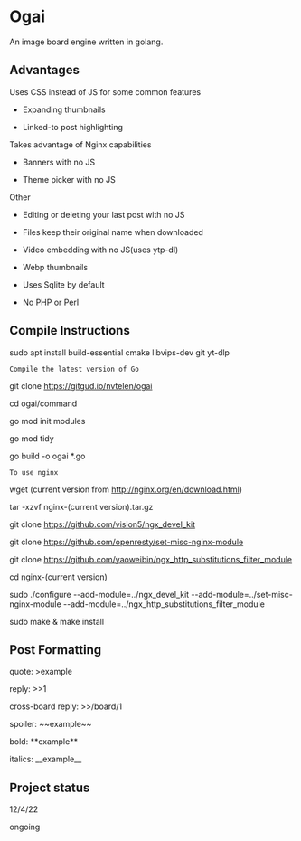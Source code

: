 # Ogai

An image board engine written in golang. 

## Advantages

Uses CSS instead of JS for some common features

- Expanding thumbnails

- Linked-to post highlighting 

Takes advantage of Nginx capabilities

- Banners with no JS

- Theme picker with no JS

Other

- Editing or deleting your last post with no JS

- Files keep their original name when downloaded 

- Video embedding with no JS(uses ytp-dl) 

- Webp thumbnails 

- Uses Sqlite by default 

- No PHP or Perl

## Compile Instructions
sudo apt install build-essential cmake libvips-dev git yt-dlp

`Compile the latest version of Go`

git clone https://gitgud.io/nvtelen/ogai

cd ogai/command

go mod init modules

go mod tidy 

go build -o ogai *.go

`To use nginx`

wget (current version from http://nginx.org/en/download.html)

tar -xzvf nginx-(current version).tar.gz

git clone https://github.com/vision5/ngx_devel_kit

git clone https://github.com/openresty/set-misc-nginx-module

git clone https://github.com/yaoweibin/ngx_http_substitutions_filter_module

cd nginx-(current version)

sudo ./configure --add-module=../ngx_devel_kit --add-module=../set-misc-nginx-module --add-module=../ngx_http_substitutions_filter_module

sudo make & make install 

## Post Formatting
quote: >example

reply: >>1

cross-board reply: >>/board/1

spoiler: \~\~example\~\~

bold: \*\*example\*\*

italics: \_\_example\_\_

## Project status
12/4/22

ongoing

